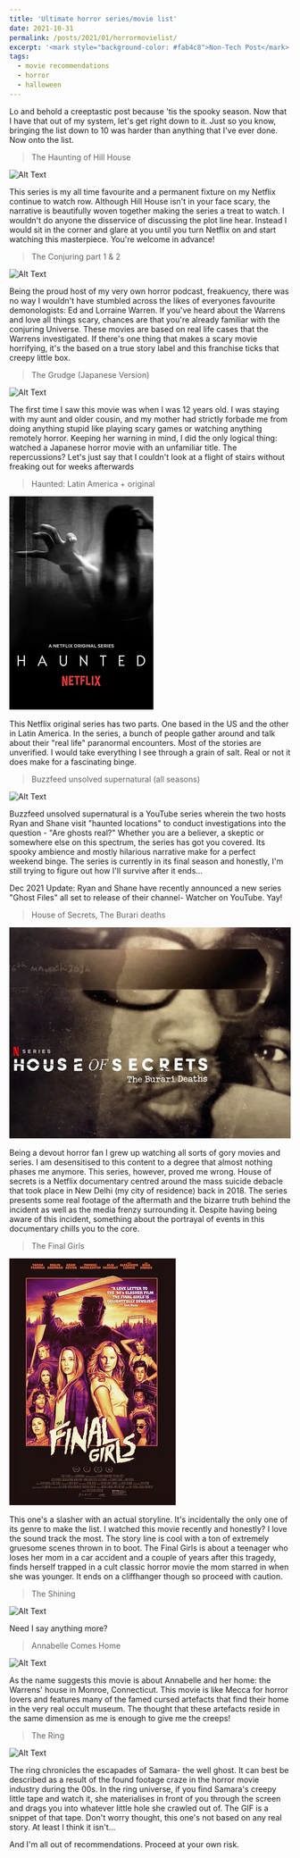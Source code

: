 ```yaml
---
title: 'Ultimate horror series/movie list'
date: 2021-10-31
permalink: /posts/2021/01/horrormovielist/
excerpt: '<mark style="background-color: #fab4c8">Non-Tech Post</mark> Navigating the GRE: Strategies, Resources, and Insights for Conquering the Graduate School Admission Test.'
tags:
  - movie recommendations
  - horror
  - halloween
---
```


Lo and behold a creeptastic post because 'tis the spooky season. Now that I have that out of my system, let's get right down to it. Just so you know, bringing the list down to 10 was harder than anything that I've ever done. Now onto the list.

>The Haunting of Hill House

![Alt Text](https://media.giphy.com/media/7OWv3N0f5x2slnM3ET/giphy.gif)

This series is my all time favourite and a permanent fixture on my Netflix continue to watch row. Although Hill House isn't in your face scary, the narrative is beautifully woven together making the series a treat to watch. I wouldn't do anyone the disservice of discussing the plot line hear. Instead I would sit in the corner and glare at you until you turn Netflix on and start watching this masterpiece. You're welcome in advance!

>The Conjuring part 1 & 2

![Alt Text](https://media.giphy.com/media/8fQLDmrqXFVC0/giphy.gif)

Being the proud host of my very own horror podcast, freakuency, there was no way I wouldn't have stumbled across the likes of everyones favourite demonologists: Ed and Lorraine Warren. If you've heard about the Warrens and love all things scary, chances are that you're already familiar with the conjuring Universe. These movies are based on real life cases that the Warrens investigated. If there's one thing that makes a scary movie horrifying, it's the based on a true story label and this franchise ticks that creepy little box.

>The Grudge (Japanese Version)

![Alt Text](https://media.giphy.com/media/h9J9Mysy0X1FC/giphy.gif)

The first time I saw this movie was when I was 12 years old. I was staying with my aunt and older cousin, and my mother had strictly forbade me from doing anything stupid like playing scary games or watching anything remotely horror. Keeping her warning in mind, I did the only logical thing: watched a Japanese horror movie with an unfamiliar title. The repercussions? Let's just say that I couldn't look at a flight of stairs without freaking out for weeks afterwards

>Haunted: Latin America + original

<img src='/images/haunted.png'>

This Netflix original series has two parts. One based in the US and the other in Latin America. In the series, a bunch of people gather around and talk about their "real life" paranormal encounters. Most of the stories are unverified. I would take everything I see through a grain of salt. Real or not it does make for a fascinating binge.

>Buzzfeed unsolved supernatural (all seasons)

![Alt Text](https://media.giphy.com/media/3oeHLAHeEDz8C8mGjK/giphy.gif)

Buzzfeed unsolved supernatural is a YouTube series wherein the two hosts Ryan and Shane visit "haunted locations" to conduct investigations into the question - "Are ghosts real?" Whether you are a believer, a skeptic or somewhere else on this spectrum, the series has got you covered. Its spooky ambience and mostly hilarious narrative make for a perfect weekend binge. The series is currently in its final season and honestly, I'm still trying to figure out how I'll survive after it ends...

Dec 2021 Update: Ryan and Shane have recently announced a new series "Ghost Files" all set to release of their channel- Watcher on YouTube. Yay!

>House of Secrets, The Burari deaths

<img src='/images/houseofsecrets.png'>

Being a devout horror fan I grew up watching all sorts of gory movies and series. I am desensitised to this content to a degree that almost nothing phases me anymore. This series, however, proved me wrong. House of secrets is a Netflix documentary centred around the mass suicide debacle that took place in New Delhi (my city of residence) back in 2018. The series presents some real footage of the aftermath and the bizarre truth behind the incident as well as the media frenzy surrounding it. Despite having being aware of this incident, something about the portrayal of events in this documentary chills you to the core.

>The Final Girls

<img src='/images/finalgirls.png'>

This one's a slasher with an actual storyline. It's incidentally the only one of its genre to make the list. I watched this movie recently and honestly? I love the sound track the most. The story line is cool with a ton of extremely gruesome scenes thrown in to boot. The Final Girls is about a teenager who loses her mom in a car accident and a couple of years after this tragedy, finds herself trapped in a cult classic horror movie the mom starred in when she was younger. It ends on a cliffhanger though so proceed with caution.

>The Shining

![Alt Text](https://media.giphy.com/media/IwYXRW8IXRftS/giphy.gif)

Need I say anything more?

>Annabelle Comes Home

![Alt Text](https://media.giphy.com/media/9AILkQPZ2uTumtsfto/giphy.gif)

As the name suggests this movie is about Annabelle and her home: the Warrens' house in Monroe, Connecticut. This movie is like Mecca for horror lovers and features many of the famed cursed artefacts that find their home in the very real occult museum. The thought that these artefacts reside in the same dimension as me is enough to give me the creeps!

>The Ring

![Alt Text](https://media.giphy.com/media/orU5I0JOQ83d9bHFZZ/giphy.gif)

The ring chronicles the escapades of Samara- the well ghost. It can best be described as a result of the found footage craze in the horror movie industry during the 00s. In the ring universe, if you find Samara's creepy little tape and watch it, she materialises in front of you through the screen and drags you into whatever little hole she crawled out of.  The GIF is a snippet of that tape. Don't worry thought, this one's not based on any real story. At least I think it isn't...


And I'm all out of recommendations. Proceed at your own risk.
